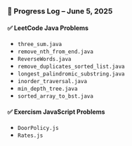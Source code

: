 ### 📅 Progress Log – June 5, 2025

#### ✅ LeetCode Java Problems
- `three_sum.java`
- `remove_nth_from_end.java`
- `ReverseWords.java`
- `remove_duplicates_sorted_list.java`
- `longest_palindromic_substring.java`
- `inorder_traversal.java`
- `min_depth_tree.java`
- `sorted_array_to_bst.java`

#### ✅ Exercism JavaScript Problems
- `DoorPolicy.js`
- `Rates.js`
